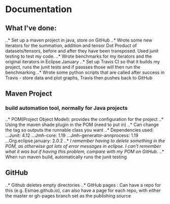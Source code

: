 # Documentation


## What I've done:
..* Set up a maven project in java, store on GitHub
..* Wrote some new iterators for the summation, addition and tensor Dot Product of datasets/tensors, before and after they have been transposed.  Used junit testing to test my code.
..* Wrote benchmarks for my iterators and the original iterators in Eclipse January
..* Set up Travis CI so that it builds my project, runs the junit tests and if passses those will then run the benchmarking
..* Wrote some python scripts that are called after success in Travis  - store data and plot graphs, Travis then pushes back to GitHub

## Maven Project
### build automation tool, normally for Java projects
..* POM(Project Object Model): provides the configuration for the project
..* Using the maven shade plugin in the POM (need to put in)
..* Can change the <mainClass> tag so outputs the runnable class you want
..* Dependencies used:
...Junit: 4.12
...Jmh-core: 1.19
...Jmh-generator-annprocess: 1.19
...Org.eclipse.january: 2.0.2
..* *I remember having to delete something in the POM, as otherwise got lots of error messages in eclipse. I can’t remember what it was but if having this problem, compare with my POM on GitHub.*
..* When run maven build, automatically runs the junit testing 

## GitHub
..* Github deletes empty directories
..* GitHub pages : Can have a repo for this (e.g. Esmae.github.io), can also have a page for each repo, with either the master or gh-pages branch set as the publishing source
